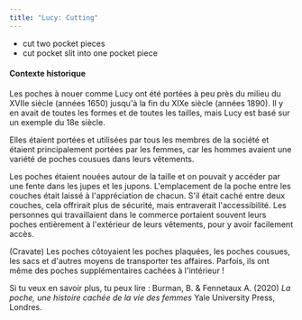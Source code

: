 ```yaml
---
title: "Lucy: Cutting"
---
```


- cut two pocket pieces
- cut pocket slit into one pocket piece

#### Contexte historique

Les poches à nouer comme Lucy ont été portées à peu près du milieu du XVIIe siècle (années 1650) jusqu'à la fin du XIXe siècle (années 1890). Il y en avait de toutes les formes et de toutes les tailles, mais Lucy est basé sur un exemple du 18e siècle.

Elles étaient portées et utilisées par tous les membres de la société et étaient principalement portées par les femmes, car les hommes avaient une variété de poches cousues dans leurs vêtements.

Les poches étaient nouées autour de la taille et on pouvait y accéder par une fente dans les jupes et les jupons. L'emplacement de la poche entre les couches était laissé à l'appréciation de chacun. S'il était caché entre deux couches, cela offrirait plus de sécurité, mais entraverait l'accessibilité. Les personnes qui travaillaient dans le commerce portaient souvent leurs poches entièrement à l'extérieur de leurs vêtements, pour y avoir facilement accès.

(Cravate) Les poches côtoyaient les poches plaquées, les poches cousues, les sacs et d'autres moyens de transporter tes affaires. Parfois, ils ont même des poches supplémentaires cachées à l'intérieur !

Si tu veux en savoir plus, tu peux lire : Burman, B. & Fennetaux A. (2020)  _La poche, une histoire cachée de la vie des femmes_ Yale University Press, Londres.
